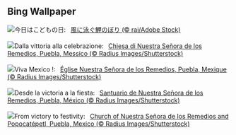 ## Bing Wallpaper
![](https://www.bing.com/th?id=OHR.ChildDay2023_JA-JP5088360063_UHD.jpg&w=1000)今日はこどもの日:&nbsp;&ensp;[風に泳ぐ鯉のぼり (© rai/Adobe Stock)](https://www.bing.com/th?id=OHR.ChildDay2023_JA-JP5088360063_UHD.jpg)
<br><br/>
![](https://www.bing.com/th?id=OHR.Popocatepetl_IT-IT2263518716_UHD.jpg&w=1000)Dalla vittoria alla celebrazione:&nbsp;&ensp;[Chiesa di Nuestra Señora de los Remedios, Puebla, Messico (© Radius Images/Shutterstock)](https://www.bing.com/th?id=OHR.Popocatepetl_IT-IT2263518716_UHD.jpg)
<br><br/>
![](https://www.bing.com/th?id=OHR.Popocatepetl_FR-FR3156820655_UHD.jpg&w=1000)Viva Mexico !:&nbsp;&ensp;[Église Nuestra Señora de los Remedios, Puebla, Mexique (© Radius Images/Shutterstock)](https://www.bing.com/th?id=OHR.Popocatepetl_FR-FR3156820655_UHD.jpg)
<br><br/>
![](https://www.bing.com/th?id=OHR.Popocatepetl_ES-ES6274699860_UHD.jpg&w=1000)Desde la victoria a la fiesta:&nbsp;&ensp;[Santuario de Nuestra Señora de los Remedios, Puebla, México (© Radius Images/Shutterstock)](https://www.bing.com/th?id=OHR.Popocatepetl_ES-ES6274699860_UHD.jpg)
<br><br/>
![](https://www.bing.com/th?id=OHR.Popocatepetl_EN-GB3272306048_UHD.jpg&w=1000)From victory to festivity:&nbsp;&ensp;[Church of Nuestra Señora de los Remedios and Popocatépetl, Puebla, Mexico (© Radius Images/Shutterstock)](https://www.bing.com/th?id=OHR.Popocatepetl_EN-GB3272306048_UHD.jpg)
<br><br/>
